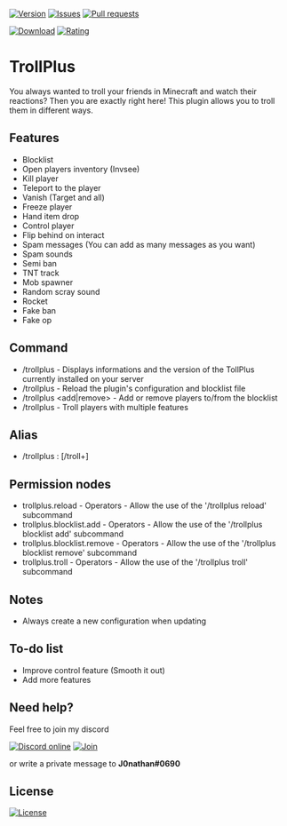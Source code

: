 [![Version](https://img.shields.io/spiget/version/81193?label=Version&color=blueviolet)](https://www.spigotmc.org/resources/81193/)
[![Issues](https://img.shields.io/github/issues/Gaming12846/TrollPlus?label=Issues)](https://github.com/Gaming12846/TrollPlus/issues)
[![Pull requests](https://img.shields.io/github/issues-pr/Gaming12846/TrollPlus?label=Pull%20requests)](https://github.com/Gaming12846/TrollPlus/pulls)

[![Download](https://img.shields.io/badge/Download-orange)](https://www.spigotmc.org/resources/81193/)
[![Rating](https://img.shields.io/spiget/rating/81193?label=Rating&color=orange)](https://www.spigotmc.org/resources/81193/reviews)

# TrollPlus

You always wanted to troll your friends in Minecraft and watch their reactions? Then you are exactly right here! This plugin allows you to troll them in different ways.

## Features
- Blocklist
- Open players inventory (Invsee)
- Kill player
- Teleport to the player
- Vanish (Target and all)
- Freeze player
- Hand item drop
- Control player
- Flip behind on interact
- Spam messages (You can add as many messages as you want)
- Spam sounds
- Semi ban
- TNT track
- Mob spawner
- Random scray sound
- Rocket
- Fake ban
- Fake op

## Command
- /trollplus <version> - Displays informations and the version of the TollPlus currently installed on your server
- /trollplus <reload> - Reload the plugin's configuration and blocklist file
- /trollplus <blocklist> <add|remove> - Add or remove players to/from the blocklist
- /trollplus <troll> <player> - Troll players with multiple features​

## Alias
- /trollplus : [/troll+]

## Permission nodes
- trollplus.reload - Operators - Allow the use of the '/trollplus reload' subcommand
- trollplus.blocklist.add - Operators - Allow the use of the '/trollplus blocklist add' subcommand
- trollplus.blocklist.remove - Operators - Allow the use of the '/trollplus blocklist remove' subcommand
- trollplus.troll - Operators - Allow the use of the '/trollplus troll' subcommand

## Notes
- Always create a new configuration when updating

## To-do list
- Improve control feature (Smooth it out)
- Add more features

## Need help?
Feel free to join my discord

[![Discord online](https://img.shields.io/discord/860788206106574848?label=Online&logo=discord&color=blue)](https://discord.com/invite/XvK2UMfGEJ)
[![Join](https://img.shields.io/badge/Join-blue)](https://discord.com/invite/XvK2UMfGEJ)

or write a private message to **J0nathan#0690**

## License
[![License](https://img.shields.io/github/license/Gaming12846/TrollPlus?label=License)](https://github.com/Gaming12846/TrollPlus/blob/master/LICENSE)
